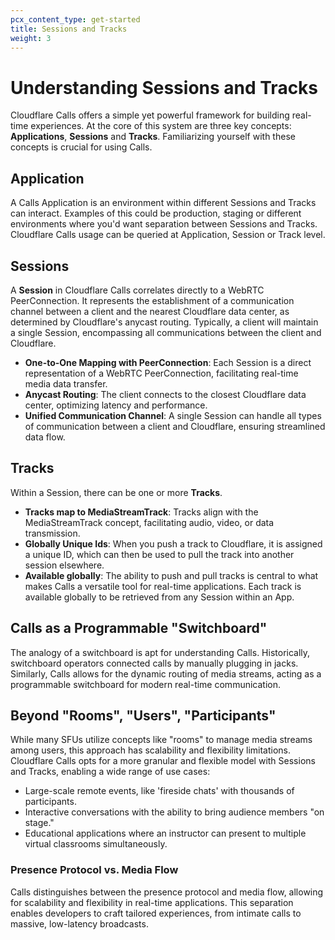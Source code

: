 ```yaml
---
pcx_content_type: get-started
title: Sessions and Tracks
weight: 3
---
```


# Understanding Sessions and Tracks

Cloudflare Calls offers a simple yet powerful framework for building real-time experiences. At the core of this system are three key concepts: **Applications**,  **Sessions** and **Tracks**. Familiarizing yourself with these concepts is crucial for using Calls.

## Application
A Calls Application is an environment within different Sessions and Tracks can interact. Examples of this could be production, staging or different environments where you'd want separation between Sessions and Tracks. Cloudflare Calls usage can be queried at Application, Session or Track level.


## Sessions

A **Session** in Cloudflare Calls correlates directly to a WebRTC PeerConnection. It represents the establishment of a communication channel between a client and the nearest Cloudflare data center, as determined by Cloudflare's anycast routing. Typically, a client will maintain a single Session, encompassing all communications between the client and Cloudflare. 

- **One-to-One Mapping with PeerConnection**: Each Session is a direct representation of a WebRTC PeerConnection, facilitating real-time media data transfer.
- **Anycast Routing**: The client connects to the closest Cloudflare data center, optimizing latency and performance.
- **Unified Communication Channel**: A single Session can handle all types of communication between a client and Cloudflare, ensuring streamlined data flow.

## Tracks

Within a Session, there can be one or more **Tracks**. 

- **Tracks map to MediaStreamTrack**: Tracks align with the MediaStreamTrack concept, facilitating audio, video, or data transmission.
- **Globally Unique Ids**: When you push a track to Cloudflare, it is assigned a unique ID, which can then be used to pull the track into another session elsewhere.
- **Available globally**: The ability to push and pull tracks is central to what makes Calls a versatile tool for real-time applications. Each track is available globally to be retrieved from any Session within an App.

## Calls as a Programmable "Switchboard"

The analogy of a switchboard is apt for understanding Calls. Historically, switchboard operators connected calls by manually plugging in jacks. Similarly, Calls allows for the dynamic routing of media streams, acting as a programmable switchboard for modern real-time communication.

## Beyond "Rooms", "Users", "Participants"

While many SFUs utilize concepts like "rooms" to manage media streams among users, this approach has scalability and flexibility limitations. Cloudflare Calls opts for a more granular and flexible model with Sessions and Tracks, enabling a wide range of use cases:

- Large-scale remote events, like 'fireside chats' with thousands of participants.
- Interactive conversations with the ability to bring audience members "on stage."
- Educational applications where an instructor can present to multiple virtual classrooms simultaneously.

### Presence Protocol vs. Media Flow

Calls distinguishes between the presence protocol and media flow, allowing for scalability and flexibility in real-time applications. This separation enables developers to craft tailored experiences, from intimate calls to massive, low-latency broadcasts.
